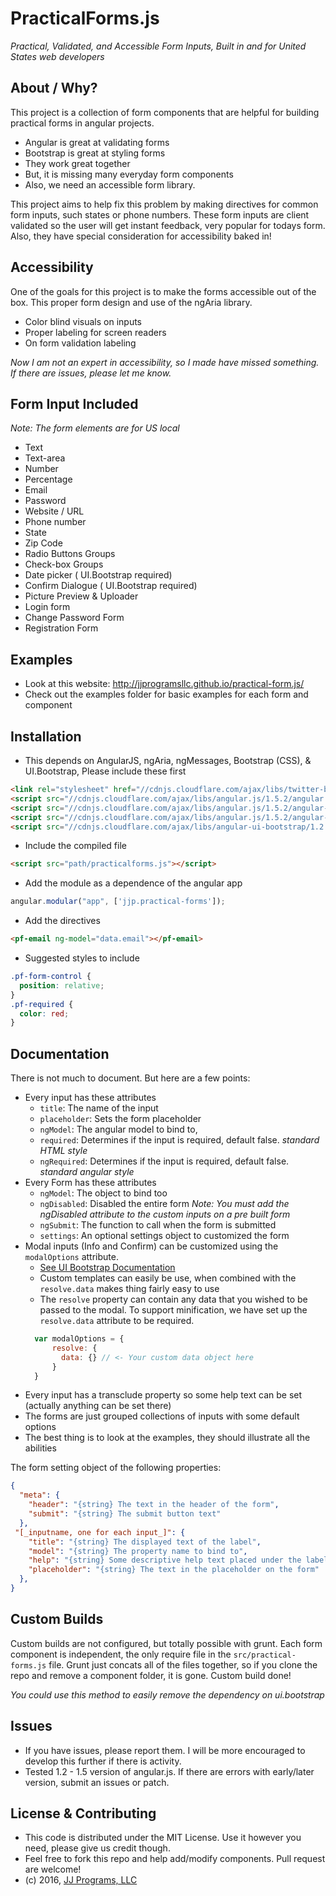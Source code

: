 PracticalForms.js
==============================================
*Practical, Validated, and Accessible Form Inputs, Built in and for United States web developers*

About / Why?
-----------------------------------------------
This project is a collection of form components that are helpful for building practical forms in angular projects.

* Angular is great at validating forms
* Bootstrap is great at styling forms
* They work great together
* But, it is missing many everyday form components
* Also, we need an accessible form library.

This project aims to help fix this problem by making directives for common form inputs, such states or phone numbers. These form inputs are client validated so the user will get instant feedback, very popular for todays form. Also, they have special consideration for accessibility baked in!

Accessibility
-----------------------------------------------
One of the goals for this project is to make the forms accessible out of the box. This proper form design and use of the ngAria library.

* Color blind visuals on inputs
* Proper labeling for screen readers
* On form validation labeling

*Now I am not an expert in accessibility, so I made have missed something. If there are issues, please let me know.*

Form Input Included
-----------------------------------------------
_Note: The form elements are for US local_
* Text
* Text-area
* Number
* Percentage
* Email
* Password
* Website / URL
* Phone number
* State
* Zip Code
* Radio Buttons Groups
* Check-box Groups
* Date picker ( UI.Bootstrap required)
* Confirm Dialogue ( UI.Bootstrap required)
* Picture Preview & Uploader
* Login form
* Change Password Form
* Registration Form


Examples
-----------------------------------------------
* Look at this website: http://jjprogramsllc.github.io/practical-form.js/
* Check out the examples folder for basic examples for each form and component


Installation
-----------------------------------------------
* This depends on AngularJS, ngAria, ngMessages, Bootstrap (CSS), & UI.Bootstrap, Please include these first
```HTML
<link rel="stylesheet" href="//cdnjs.cloudflare.com/ajax/libs/twitter-bootstrap/3.3.6/css/bootstrap.min.css">
<script src="//cdnjs.cloudflare.com/ajax/libs/angular.js/1.5.2/angular.min.js"></script>
<script src="//cdnjs.cloudflare.com/ajax/libs/angular.js/1.5.2/angular-aria.min.js"></script>
<script src="//cdnjs.cloudflare.com/ajax/libs/angular.js/1.5.2/angular-messages.min.js"></script>
<script src="//cdnjs.cloudflare.com/ajax/libs/angular-ui-bootstrap/1.2.5/ui-bootstrap-tpls.min.js"></script>
```
* Include the compiled file
```HTML
<script src="path/practicalforms.js"></script>
```
* Add the module as a dependence of the angular app
```JavaScript
angular.modular("app", ['jjp.practical-forms']);
```
* Add the directives
```HTML
<pf-email ng-model="data.email"></pf-email>
```
* Suggested styles to include
```css
.pf-form-control {
  position: relative;
}
.pf-required {
  color: red;
}
```

Documentation
---------------------------------------------------------------------
There is not much to document. But here are a few points:
* Every input has these attributes
    * `title`: The name of the input
    * `placeholder`: Sets the form placeholder
    * `ngModel`: The angular model to bind to,
    * `required`: Determines if the input is required, default false. _standard HTML style_
    * `ngRequired`: Determines if the input is required, default false. _standard angular style_
* Every Form has these attributes
    * `ngModel`: The object to bind too
    * `ngDisabled`: Disabled the entire form _Note: You must add the ngDisabled attribute to the custom inputs on a pre built form_
    * `ngSubmit`: The function to call when the form is submitted
    * `settings`: An optional settings object to customized the form
* Modal inputs (Info and Confirm) can be customized using the `modalOptions` attribute.
  * [See UI Bootstrap Documentation](https://angular-ui.github.io/bootstrap/#/modal)
  * Custom templates can easily be use, when combined with the `resolve.data` makes thing fairly easy to use
  * The `resolve` property can contain any data that you wished to be passed to the modal. To support minification, we have set up the `resolve.data` attribute to be required.
  ```JavaScript
    var modalOptions = {
        resolve: {
          data: {} // <- Your custom data object here
        }
    }
  ```
* Every input has a transclude property so some help text can be set (actually anything can be set there)
* The forms are just grouped collections of inputs with some default options
* The best thing is to look at the examples, they should illustrate all the abilities

The form setting object of the following properties:
```JSON
{
  "meta": {
    "header": "{string} The text in the header of the form",
    "submit": "{string} The submit button text"
  },
 "[_inputname, one for each input_]": {
    "title": "{string} The displayed text of the label",
    "model": "{string} The property name to bind to",
    "help": "{string} Some descriptive help text placed under the label",
    "placeholder": "{string} The text in the placeholder on the form"
  },
}
```


Custom Builds
-----------------------------------------------
Custom builds are not configured, but totally possible with grunt. Each form component is independent, the only require file in the `src/practical-forms.js` file. Grunt just concats all of the files together, so if you clone the repo and remove a component folder, it is gone. Custom build done!

_You could use this method to easily remove the dependency on ui.bootstrap_

Issues
-----------------------------------------------
* If you have issues, please report them. I will be more encouraged to develop this further if there is activity.
* Tested 1.2 - 1.5 version of angular.js. If there are errors with early/later version, submit an issues or patch.


License & Contributing
-----------------------------------------------
* This code is distributed under the MIT License. Use it however you need, please give us credit though.
* Feel free to fork this repo and help add/modify components. Pull request are welcome!
* (c) 2016, [JJ Programs, LLC](http://jjprograms.com)
